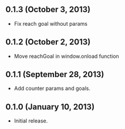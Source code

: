 ## 0.1.3 (October 3, 2013)

- Fix reach goal without params

## 0.1.2 (October 2, 2013)

- Move reachGoal in window.onload function

## 0.1.1 (September 28, 2013)

 - Add counter params and goals.

## 0.1.0 (January 10, 2013)

 - Initial release.
